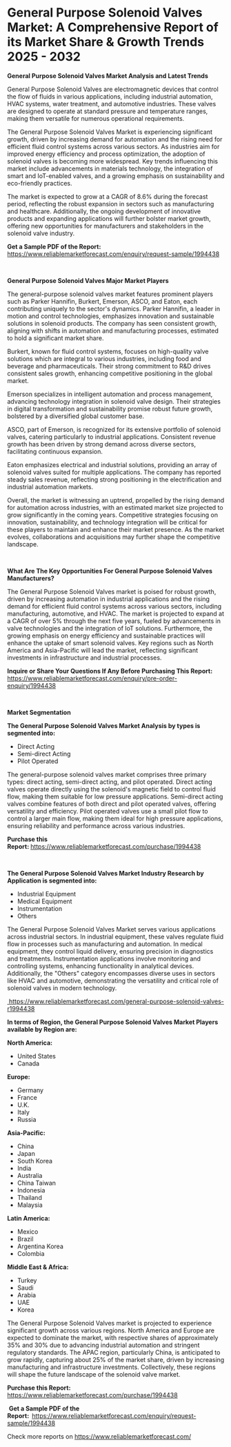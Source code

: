 <p><h1>General Purpose Solenoid Valves Market: A Comprehensive Report of its Market Share & Growth Trends 2025 - 2032</h1></p><p><strong>General Purpose Solenoid Valves Market Analysis and Latest Trends</strong></p>
<p><p>General Purpose Solenoid Valves are electromagnetic devices that control the flow of fluids in various applications, including industrial automation, HVAC systems, water treatment, and automotive industries. These valves are designed to operate at standard pressure and temperature ranges, making them versatile for numerous operational requirements.</p><p>The General Purpose Solenoid Valves Market is experiencing significant growth, driven by increasing demand for automation and the rising need for efficient fluid control systems across various sectors. As industries aim for improved energy efficiency and process optimization, the adoption of solenoid valves is becoming more widespread. Key trends influencing this market include advancements in materials technology, the integration of smart and IoT-enabled valves, and a growing emphasis on sustainability and eco-friendly practices.</p><p>The market is expected to grow at a CAGR of 8.6% during the forecast period, reflecting the robust expansion in sectors such as manufacturing and healthcare. Additionally, the ongoing development of innovative products and expanding applications will further bolster market growth, offering new opportunities for manufacturers and stakeholders in the solenoid valve industry.</p></p>
<p><strong>Get a Sample PDF of the Report:&nbsp;</strong> <a href="https://www.reliablemarketforecast.com/enquiry/request-sample/1994438?utm_campaign=1720&utm_medium=2&utm_source=Github&utm_content=ia&utm_term=20022025&utm_id=general-purpose-solenoid-valves">https://www.reliablemarketforecast.com/enquiry/request-sample/1994438</a></p>
<p>&nbsp;</p>
<p><strong>General Purpose Solenoid Valves Major Market Players</strong></p>
<p><p>The general-purpose solenoid valves market features prominent players such as Parker Hannifin, Burkert, Emerson, ASCO, and Eaton, each contributing uniquely to the sector's dynamics. Parker Hannifin, a leader in motion and control technologies, emphasizes innovation and sustainable solutions in solenoid products. The company has seen consistent growth, aligning with shifts in automation and manufacturing processes, estimated to hold a significant market share.</p><p>Burkert, known for fluid control systems, focuses on high-quality valve solutions which are integral to various industries, including food and beverage and pharmaceuticals. Their strong commitment to R&D drives consistent sales growth, enhancing competitive positioning in the global market.</p><p>Emerson specializes in intelligent automation and process management, advancing technology integration in solenoid valve design. Their strategies in digital transformation and sustainability promise robust future growth, bolstered by a diversified global customer base.</p><p>ASCO, part of Emerson, is recognized for its extensive portfolio of solenoid valves, catering particularly to industrial applications. Consistent revenue growth has been driven by strong demand across diverse sectors, facilitating continuous expansion.</p><p>Eaton emphasizes electrical and industrial solutions, providing an array of solenoid valves suited for multiple applications. The company has reported steady sales revenue, reflecting strong positioning in the electrification and industrial automation markets.</p><p>Overall, the market is witnessing an uptrend, propelled by the rising demand for automation across industries, with an estimated market size projected to grow significantly in the coming years. Competitive strategies focusing on innovation, sustainability, and technology integration will be critical for these players to maintain and enhance their market presence. As the market evolves, collaborations and acquisitions may further shape the competitive landscape.</p></p>
<p>&nbsp;</p>
<p><strong>What Are The Key Opportunities For General Purpose Solenoid Valves Manufacturers?</strong></p>
<p><p>The General Purpose Solenoid Valves market is poised for robust growth, driven by increasing automation in industrial applications and the rising demand for efficient fluid control systems across various sectors, including manufacturing, automotive, and HVAC. The market is projected to expand at a CAGR of over 5% through the next five years, fueled by advancements in valve technologies and the integration of IoT solutions. Furthermore, the growing emphasis on energy efficiency and sustainable practices will enhance the uptake of smart solenoid valves. Key regions such as North America and Asia-Pacific will lead the market, reflecting significant investments in infrastructure and industrial processes.</p></p>
<p><strong>Inquire or Share Your Questions If Any Before Purchasing This Report:</strong> <a href="https://www.reliablemarketforecast.com/enquiry/pre-order-enquiry/1994438?utm_campaign=1720&utm_medium=2&utm_source=Github&utm_content=ia&utm_term=20022025&utm_id=general-purpose-solenoid-valves">https://www.reliablemarketforecast.com/enquiry/pre-order-enquiry/1994438</a></p>
<p>&nbsp;</p>
<p><strong>Market Segmentation</strong></p>
<p><strong>The General Purpose Solenoid Valves Market Analysis by types is segmented into:</strong></p>
<p><ul><li>Direct Acting</li><li>Semi-direct Acting</li><li>Pilot Operated</li></ul></p>
<p><p>The general-purpose solenoid valves market comprises three primary types: direct acting, semi-direct acting, and pilot operated. Direct acting valves operate directly using the solenoid's magnetic field to control fluid flow, making them suitable for low pressure applications. Semi-direct acting valves combine features of both direct and pilot operated valves, offering versatility and efficiency. Pilot operated valves use a small pilot flow to control a larger main flow, making them ideal for high pressure applications, ensuring reliability and performance across various industries.</p></p>
<p><strong>Purchase this Report:&nbsp;</strong><a href="https://www.reliablemarketforecast.com/purchase/1994438?utm_campaign=1720&utm_medium=2&utm_source=Github&utm_content=ia&utm_term=20022025&utm_id=general-purpose-solenoid-valves">https://www.reliablemarketforecast.com/purchase/1994438</a></p>
<p>&nbsp;</p>
<p><strong>The General Purpose Solenoid Valves Market Industry Research by Application is segmented into:</strong></p>
<p><ul><li>Industrial Equipment</li><li>Medical Equipment</li><li>Instrumentation</li><li>Others</li></ul></p>
<p><p>The General Purpose Solenoid Valves Market serves various applications across industrial sectors. In industrial equipment, these valves regulate fluid flow in processes such as manufacturing and automation. In medical equipment, they control liquid delivery, ensuring precision in diagnostics and treatments. Instrumentation applications involve monitoring and controlling systems, enhancing functionality in analytical devices. Additionally, the "Others" category encompasses diverse uses in sectors like HVAC and automotive, demonstrating the versatility and critical role of solenoid valves in modern technology.</p></p>
<p><a href="https://www.reliablemarketforecast.com/general-purpose-solenoid-valves-r1994438?utm_campaign=1720&utm_medium=2&utm_source=Github&utm_content=ia&utm_term=20022025&utm_id=general-purpose-solenoid-valves">&nbsp;https://www.reliablemarketforecast.com/general-purpose-solenoid-valves-r1994438</a></p>
<p><strong>In terms of Region, the General Purpose Solenoid Valves Market Players available by Region are:</strong></p>
<p>
    <p> <strong> North America: </strong>
        <ul>
            <li>United States</li>
            <li>Canada</li>
        </ul>
        </p> 
    <p> <strong> Europe: </strong>
        <ul>
            <li>Germany</li>
            <li>France</li>
            <li>U.K.</li>
            <li>Italy</li>
            <li>Russia</li>
        </ul>
        </p> 
    <p> <strong> Asia-Pacific: </strong>
        <ul>
            <li>China</li>
            <li>Japan</li>
            <li>South Korea</li>
            <li>India</li>
            <li>Australia</li>
            <li>China Taiwan</li>
            <li>Indonesia</li>
            <li>Thailand</li>
            <li>Malaysia</li>
        </ul>
        </p> 
    <p> <strong> Latin America: </strong>
        <ul>
            <li>Mexico</li>
            <li>Brazil</li>
            <li>Argentina Korea</li>
            <li>Colombia</li>
        </ul>
        </p> 
    <p> <strong> Middle East & Africa: </strong>
        <ul>
            <li>Turkey</li>
            <li>Saudi</li>
            <li>Arabia</li>
            <li>UAE</li>
            <li>Korea</li>
        </ul>
    </p>
    </p>
<p><p>The General Purpose Solenoid Valves market is projected to experience significant growth across various regions. North America and Europe are expected to dominate the market, with respective shares of approximately 35% and 30% due to advancing industrial automation and stringent regulatory standards. The APAC region, particularly China, is anticipated to grow rapidly, capturing about 25% of the market share, driven by increasing manufacturing and infrastructure investments. Collectively, these regions will shape the future landscape of the solenoid valve market.</p></p>
<p><strong>Purchase this Report: </strong><a href="https://www.reliablemarketforecast.com/purchase/1994438?utm_campaign=1720&utm_medium=2&utm_source=Github&utm_content=ia&utm_term=20022025&utm_id=general-purpose-solenoid-valves">https://www.reliablemarketforecast.com/purchase/1994438</a></p>
<p>&nbsp;<strong>Get a Sample PDF of the Report:&nbsp;&nbsp;</strong><a href="https://www.reliablemarketforecast.com/enquiry/request-sample/1994438?utm_campaign=1720&utm_medium=2&utm_source=Github&utm_content=ia&utm_term=20022025&utm_id=general-purpose-solenoid-valves">https://www.reliablemarketforecast.com/enquiry/request-sample/1994438</a></p>
<p><strong></strong></p>
<p>Check more reports on <a href="https://www.reliablemarketforecast.com/?utm_campaign=1720&utm_medium=2&utm_source=Github&utm_content=ia&utm_term=20022025&utm_id=general-purpose-solenoid-valves">https://www.reliablemarketforecast.com/</a></p>